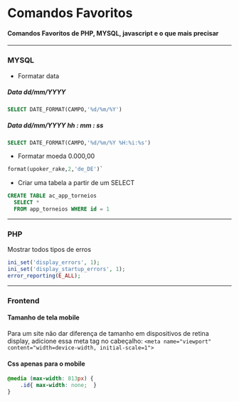 # Comandos Favoritos
#### Comandos Favoritos de PHP, MYSQL, javascript e o que mais precisar

------------


### MYSQL
- Formatar data

##### Data dd/mm/YYYY

```sql
SELECT DATE_FORMAT(CAMPO,'%d/%m/%Y')
```

##### Data dd/mm/YYYY hh : mm : ss

```sql
SELECT DATE_FORMAT(CAMPO,'%d/%m/%Y %H:%i:%s')
```

- Formatar moeda 0.000,00

```sql
format(upoker_rake,2,'de_DE')`
```

- Criar uma tabela a partir de um SELECT

```sql
CREATE TABLE ac_app_torneios
  SELECT *
  FROM app_torneios WHERE id = 1
```

------------


### PHP

Mostrar todos tipos de erros

```php
ini_set('display_errors', 1);
ini_set('display_startup_errors', 1);
error_reporting(E_ALL);
```
------------


### Frontend

#### Tamanho de tela mobile
Para um site não dar diferença de tamanho em dispositivos de retina display, adicione essa meta tag no cabeçalho:
`<meta name="viewport" content="width=device-width, initial-scale=1">`

#### Css apenas para o mobile

```css
@media (max-width: 813px) { 
	.id{ max-width: none;  } 
}
```
